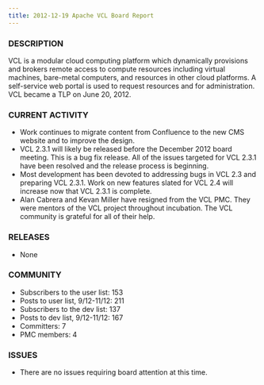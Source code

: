 ```yaml
---
title: 2012-12-19 Apache VCL Board Report
---
```


### DESCRIPTION

VCL is a modular cloud computing platform which dynamically provisions and
brokers remote access to compute resources including virtual machines,
bare-metal computers, and resources in other cloud platforms. A
self-service web portal is used to request resources and for
administration. VCL became a TLP on June 20, 2012.

### CURRENT ACTIVITY
* Work continues to migrate content from Confluence to the new CMS website
and to improve the design.
* VCL 2.3.1 will likely be released before the December 2012 board meeting.
This is a bug fix release. All of the issues targeted for VCL 2.3.1 have
been resolved and the release process is beginning.
* Most development has been devoted to addressing bugs in VCL 2.3 and
preparing VCL 2.3.1. Work on new features slated for VCL 2.4 will increase
now that VCL 2.3.1 is complete.
* Alan Cabrera and Kevan Miller have resigned from the VCL PMC. They were
mentors of the VCL project throughout incubation. The VCL community is
grateful for all of their help.

### RELEASES
* None

### COMMUNITY
* Subscribers to the user list: 153
* Posts to user list, 9/12-11/12: 211
* Subscribers to the dev list: 137
* Posts to dev list, 9/12-11/12: 167
* Committers: 7
* PMC members: 4

### ISSUES
* There are no issues requiring board attention at this time.
